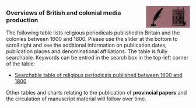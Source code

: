 [<img src="./assets/home.png" width="60" align="right"/>](https://monikabarget.github.io/Revolts/)
[<img src="./assets/write.png" width="60" align="right"/>](https://monikabarget.github.io/Revolts/contact.html)

### Overviews of British and colonial media production

The following table lists religious periodicals published in Britain and the colonies between 1600 and 1800. Please use the slider at the bottom to scroll right and see the additional information on publication dates, publication places and denominational affiliations. The table is fully searchable. Keywords can be entred in the search box in the top-left corner of the table:

- [Searchable table of religious periodicals published between 1600 and 1800](https://github.com/MonikaBarget/Revolts/blob/master/TABLE_religious-periodicals.csv)

Other tables and charts relating to the publication of **provincial papers** and the circulation of manuscript material will follow over time.
